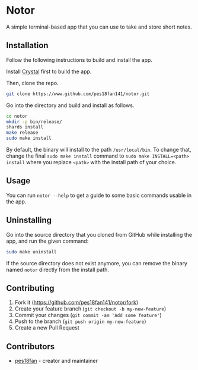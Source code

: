 # Notor

A simple terminal-based app that you can use to take and store short notes.

## Installation

Follow the following instructions to build and install the app.

Install [Crystal](https://crystal-lang.org/install/) first to build the app.

Then, clone the repo.

```bash
git clone https://www.github.com/pes18fan141/notor.git
```

Go into the directory and build and install as follows.

```bash
cd notor
mkdir -p bin/release/
shards install
make release
sudo make install
```

By default, the binary will install to the path `/usr/local/bin`. To change that, change the final `sudo make install` command to `sudo make INSTALL=<path> install` where you replace `<path>` with the install path of your choice.

## Usage

You can run `notor --help` to get a guide to some basic commands usable in the app.

## Uninstalling

Go into the source directory that you cloned from GitHub while installing the app, and run the given command:

```bash
sudo make uninstall
```

If the source directory does not exist anymore, you can remove the binary named `notor` directly from the install path.

## Contributing

1. Fork it (<https://github.com/pes18fan141/notor/fork>)
2. Create your feature branch (`git checkout -b my-new-feature`)
3. Commit your changes (`git commit -am 'Add some feature'`)
4. Push to the branch (`git push origin my-new-feature`)
5. Create a new Pull Request

## Contributors

- [pes18fan](https://github.com/pes18fan141) - creator and maintainer
